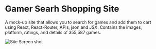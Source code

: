 # Gamer Searh Shopping Site
A mock-up site that allows you to search for games and add them to cart using React, React-Router, APIs, json and JSX.
Contains the images, platform, ratings, and details of 355,587 games.


![Site Screen shot](https://raw.github.com/PaigeAndrews/Game-Search-Shopping-Site/master/src/screenShot.png)
